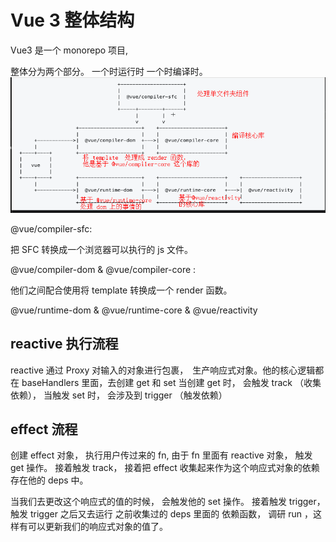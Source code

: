 # Vue 3 整体结构

Vue3 是一个 monorepo 项目,

整体分为两个部分。 一个时运行时 一个时编译时。
<img src='./img/vue-map.png'/>

@vue/compiler-sfc:

把 SFC 转换成一个浏览器可以执行的 js 文件。

@vue/compiler-dom & @vue/compiler-core :

他们之间配合使用将 template 转换成一个 render 函数。

@vue/runtime-dom & @vue/runtime-core & @vue/reactivity

## reactive 执行流程

reactive 通过 Proxy 对输入的对象进行包裹，　生产响应式对象。他的核心逻辑都在 baseHandlers 里面，去创建 get 和 set 当创建 get 时， 会触发 track （收集依赖）， 当触发 set 时， 会涉及到 trigger （触发依赖）

## effect 流程

创建 effect 对象， 执行用户传过来的 fn, 由于 fn 里面有 reactive 对象， 触发 get 操作。 接着触发 track， 接着把 effect 收集起来作为这个响应式对象的依赖存在他的 deps 中。

当我们去更改这个响应式的值的时候， 会触发他的 set 操作。 接着触发 trigger， 触发 trigger 之后又去运行 之前收集过的 deps 里面的 依赖函数， 调研 run ，这样有可以更新我们的响应式对象的值了。
